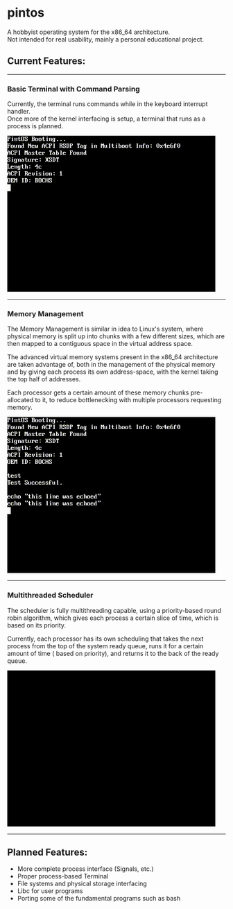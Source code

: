 # pintos

A hobbyist operating system for the x86_64 architecture. <br>
Not intended for real usability, mainly a personal educational project.

## Current Features:

---

### Basic Terminal with Command Parsing

Currently, the terminal runs commands while in the keyboard interrupt
handler.<br>
Once more of the kernel interfacing is setup, a terminal that runs as a process
is planned.<br>

![](demo/demo_1.gif)

---

### Memory Management

The Memory Management is similar in idea to Linux's system, where physical
memory is split up into chunks with a few different sizes, which are then mapped
to a contiguous space in the virtual address space.

The advanced virtual memory systems present in the x86_64 architecture are taken
advantage of, both in the management of the physical memory and by giving each
process its own address-space, with the kernel taking the top half of addresses.

Each processor gets a certain amount of these memory chunks pre-allocated to it,
to reduce bottlenecking with multiple processors requesting memory.

![](demo/demo_2.gif)

---

### Multithreaded Scheduler

The scheduler is fully multithreading capable, using a priority-based round
robin algorithm, which gives each process a certain slice of time, which is
based on its priority.

Currently, each processor has its own scheduling that takes the next process
from the top of the system ready queue, runs it for a certain amount of time (
based on priority), and returns it to the back of the ready queue.

![](demo/demo_3.gif)

---

## Planned Features:

- More complete process interface (Signals, etc.)
- Proper process-based Terminal
- File systems and physical storage interfacing
- Libc for user programs
- Porting some of the fundamental programs such as bash

